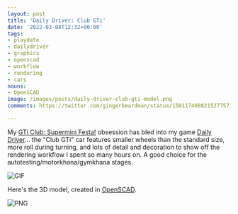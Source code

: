 ```yaml
---
layout: post
title: 'Daily Driver: Club GTi'
date: '2022-03-08T12:32+00:00'
tags:
- playdate
- dailydriver
- graphics
- openscad
- workflow
- rendering
- cars
nouns:
- OpenSCAD
image: /images/posts/daily-driver-club-gti-model.png
comments: https://twitter.com/gingerbeardman/status/1501174088215277571

---
```


My [GTi Club: Supermini Festa!](/2023/06/07/gti-cub-supermini-festa/) obsession has bled into my game [Daily Driver](/tag/dailydriver/)... the "Club GTi" car features smaller wheels than the standard size, more roll during turning, and lots of detail and decoration to show off the rendering workflow I spent so many hours on. A good choice for the autotesting/motorkhana/gymkhana stages.

![GIF](https://cdn.gingerbeardman.com/images/posts/daily-driver-club-gti.gif#playdate)

Here's the 3D model, created in [OpenSCAD](https://openscad.org).

![PNG](https://cdn.gingerbeardman.com/images/posts/daily-driver-club-gti-model.png)
